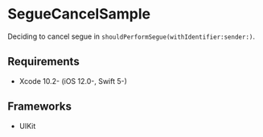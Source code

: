 # SegueCancelSample
Deciding to cancel segue in `shouldPerformSegue(withIdentifier:sender:)`.

## Requirements
- Xcode 10.2- (iOS 12.0-, Swift 5-)

## Frameworks
- UIKit

